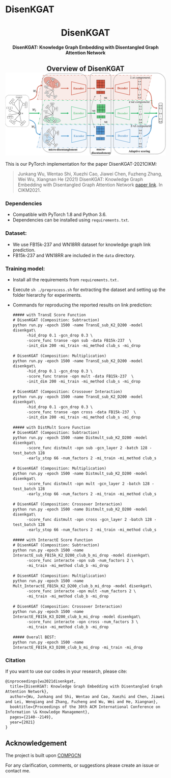 # DisenKGAT
<h1 align="center">
  DisenKGAT
</h1>

<h4 align="center">DisenKGAT: Knowledge Graph Embedding with Disentangled
Graph Attention Network</h4>


<h2 align="center">
  Overview of DisenKGAT
  <img align="center"  src="./fig/DisenKGAT_model.jpg" alt="...">
</h2>

This is our PyTorch implementation for the paper DisenKGAT-2021CIKM:

> Junkang Wu, Wentao Shi, Xuezhi Cao, Jiawei Chen, Fuzheng Zhang, Wei Wu, Xiangnan He (2021) DisenKGAT: Knowledge Graph Embedding with Disentangled Graph Attention Network
[paper link](https://dl.acm.org/doi/abs/10.1145/3459637.3482424). In CIKM2021.


<!-- ![Image](./overall_graph33_page-0001.jpg) -->
### Dependencies

- Compatible with PyTorch 1.8 and Python 3.6.
- Dependencies can be installed using `requirements.txt`.

### Dataset:

- We use FB15k-237 and WN18RR dataset for knowledge graph link prediction. 
- FB15k-237 and WN18RR are included in the `data` directory. 

### Training model:

- Install all the requirements from `requirements.txt.`

- Execute `sh ./preprocess.sh` for extracting the dataset and setting up the folder hierarchy for experiments.

- Commands for reproducing the reported results on link prediction:

  ```shell
  ##### with TransE Score Function
  # DisenKGAT (Composition: Subtraction)
  python run.py -epoch 1500 -name TransE_sub_K2_D200 -model disenkgat\
        -hid_drop 0.1 -gcn_drop 0.3 \
        -score_func transe -opn sub -data FB15k-237  \
        -init_dim 200 -mi_train -mi_method club_s -mi_drop

  # DisenKGAT (Composition: Multiplication)
  python run.py -epoch 1500 -name TransE_sub_K2_D200 -model disenkgat\
        -hid_drop 0.1 -gcn_drop 0.3 \
        -score_func transe -opn mult -data FB15k-237  \
        -init_dim 200 -mi_train -mi_method club_s -mi_drop
  
  # DisenKGAT (Composition: Crossover Interaction)
  python run.py -epoch 1500 -name TransE_sub_K2_D200 -model disenkgat\
        -hid_drop 0.1 -gcn_drop 0.3 \
        -score_func transe -opn cross -data FB15k-237  \
        -init_dim 200 -mi_train -mi_method club_s -mi_drop
  
  ##### with DistMult Score Function
  # DisenKGAT (Composition: Subtraction)
  python run.py -epoch 1500 -name Distmult_sub_K2_D200 -model disenkgat\
        -score_func distmult -opn sub -gcn_layer 2 -batch 128 -test_batch 128 
        -early_stop 66 -num_factors 2 -mi_train -mi_method club_s
  
  # DisenKGAT (Composition: Multiplication)
  python run.py -epoch 1500 -name Distmult_sub_K2_D200 -model disenkgat\
        -score_func distmult -opn mult -gcn_layer 2 -batch 128 -test_batch 128 
        -early_stop 66 -num_factors 2 -mi_train -mi_method club_s
  
  # DisenKGAT (Composition: Crossover Interaction)
  python run.py -epoch 1500 -name Distmult_sub_K2_D200 -model disenkgat\
        -score_func distmult -opn cross -gcn_layer 2 -batch 128 -test_batch 128 
        -early_stop 66 -num_factors 2 -mi_train -mi_method club_s
  
  ##### with InteractE Score Function
  # DisenKGAT (Composition: Subtraction)
  python run.py -epoch 1500 -name InteractE_sub_FB15k_K2_D200_club_b_mi_drop -model disenkgat\
        -score_func interacte -opn sub -num_factors 2 \
        -mi_train -mi_method club_b -mi_drop
  
  # DisenKGAT (Composition: Multiplication)
  python run.py -epoch 1500 -name Mult_InteractE_FB15k_K2_D200_club_b_mi_drop -model disenkgat\
        -score_func interacte -opn mult -num_factors 2 \
        -mi_train -mi_method club_b -mi_drop
  
  # DisenKGAT (Composition: Crossover Interaction)
  python run.py -epoch 1500 -name InteractE_FB15k_K3_D200_club_b_mi_drop -model disenkgat\
        -score_func interacte -opn cross -num_factors 3 \
        -mi_train -mi_method club_b -mi_drop

  ##### Overall BEST:
  python run.py -epoch 1500 -name InteractE_FB15k_K3_D200_club_b_mi_drop -mi_train -mi_drop
  ```

### Citation
If you want to use our codes in your research, please cite:
```
@inproceedings{wu2021disenkgat,
  title={DisenKGAT: Knowledge Graph Embedding with Disentangled Graph Attention Network},
  author={Wu, Junkang and Shi, Wentao and Cao, Xuezhi and Chen, Jiawei and Lei, Wenqiang and Zhang, Fuzheng and Wu, Wei and He, Xiangnan},
  booktitle={Proceedings of the 30th ACM International Conference on Information \& Knowledge Management},
  pages={2140--2149},
  year={2021}
}
```

## Acknowledgement
The project is built upon [COMPGCN](https://github.com/malllabiisc/CompGCN)


For any clarification, comments, or suggestions please create an issue or contact me.
